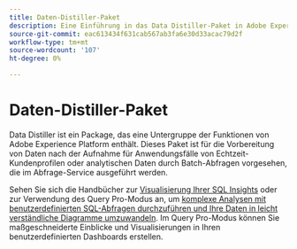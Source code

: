 ```yaml
---
title: Daten-Distiller-Paket
description: Eine Einführung in das Data Distiller-Paket in Adobe Experience Platform.
source-git-commit: eac613434f631cab567ab3fa6e30d33acac79d2f
workflow-type: tm+mt
source-wordcount: '107'
ht-degree: 0%

---
```


# Daten-Distiller-Paket

Data Distiller ist ein Package, das eine Untergruppe der Funktionen von Adobe Experience Platform enthält. Dieses Paket ist für die Vorbereitung von Daten nach der Aufnahme für Anwendungsfälle von Echtzeit-Kundenprofilen oder analytischen Daten durch Batch-Abfragen vorgesehen, die im Abfrage-Service ausgeführt werden.

Sehen Sie sich die Handbücher zur [Visualisierung Ihrer SQL Insights](../../dashboards/sql-insights-query-pro-mode/overview.md) oder zur Verwendung des Query Pro-Modus an, um [komplexe Analysen mit benutzerdefinierten SQL-Abfragen durchzuführen und Ihre Daten in leicht verständliche Diagramme umzuwandeln](../../dashboards/sql-insights-query-pro-mode/overview.md). Im Query Pro-Modus können Sie maßgeschneiderte Einblicke und Visualisierungen in Ihren benutzerdefinierten Dashboards erstellen.

